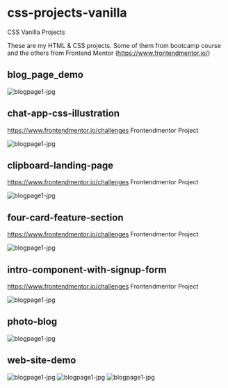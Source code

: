 # css-projects-vanilla
CSS Vanilla Projects

These are my HTML & CSS projects. Some of them from bootcamp course and the others from Frontend Mentor (https://www.frontendmentor.io/)

## blog_page_demo

![blogpage1-jpg](https://res.cloudinary.com/di3ejxszt/image/upload/v1647093596/Portfolio/css-projects-design-png/blog-page-demo_nnghqx.png)

## chat-app-css-illustration

https://www.frontendmentor.io/challenges Frontendmentor Project

![blogpage1-jpg](https://res.cloudinary.com/di3ejxszt/image/upload/v1647093589/Portfolio/css-projects-design-png/chat-app-desktop-design_fbh1lt.png)

## clipboard-landing-page

https://www.frontendmentor.io/challenges Frontendmentor Project

![blogpage1-jpg](https://res.cloudinary.com/di3ejxszt/image/upload/v1647093586/Portfolio/css-projects-design-png/clipboard-landing-page_mkaojk.png)

## four-card-feature-section

https://www.frontendmentor.io/challenges Frontendmentor Project

![blogpage1-jpg](https://res.cloudinary.com/di3ejxszt/image/upload/v1647093586/Portfolio/css-projects-design-png/clipboard-landing-page_mkaojk.png)

## intro-component-with-signup-form

https://www.frontendmentor.io/challenges Frontendmentor Project

![blogpage1-jpg](https://res.cloudinary.com/di3ejxszt/image/upload/v1647093586/Portfolio/css-projects-design-png/intro-component-with-signup-form_bsyr3p.png)

## photo-blog

![blogpage1-jpg](https://res.cloudinary.com/di3ejxszt/image/upload/v1647093595/Portfolio/css-projects-design-png/photo-blog_zwmok3.png)

## web-site-demo

![blogpage1-jpg](https://res.cloudinary.com/di3ejxszt/image/upload/v1647093595/Portfolio/css-projects-design-png/web-site-demo-home_a9dkg7.png)
![blogpage1-jpg](https://res.cloudinary.com/di3ejxszt/image/upload/v1647093592/Portfolio/css-projects-design-png/web-site-demo-recent-post_gqj6uj.png)
![blogpage1-jpg](https://res.cloudinary.com/di3ejxszt/image/upload/v1647093591/Portfolio/css-projects-design-png/web-site-demo-aboutMe_olryhh.png)
